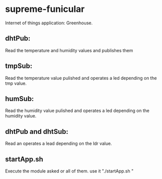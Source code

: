 # supreme-funicular

Internet of things application: Greenhouse.

## dhtPub:
Read the temperature and humidity values and publishes them

## tmpSub:
Read the temperature value pulished and operates a led depending on the tmp value.

## humSub:
Read the humidity value pulished and operates a led depending on the humidity value.

## dhtPub and dhtSub:
Read an operates a lead depending on the ldr value.

## startApp.sh
Execute the module asked or all of them. use it "./startApp.sh <module>"
